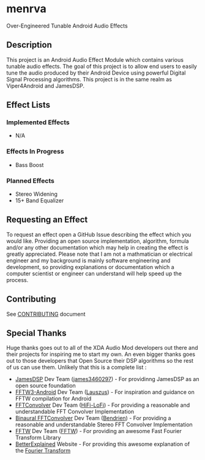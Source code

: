 # menrva
Over-Engineered Tunable Android Audio Effects

## Description
This project is an Android Audio Effect Module which contains various tunable audio effects.  The goal of this project is to allow end users to easily tune the audio produced by their Android Device using powerful Digital Signal Processing algorithms.  This project is in the same realm as Viper4Android and JamesDSP.

## Effect Lists

### Implemented Effects
  - N/A

### Effects In Progress
  - Bass Boost

### Planned Effects
  - Stereo Widening
  - 15+ Band Equalizer

## Requesting an Effect
To request an effect open a GitHub Issue describing the effect which you would like.  Providing an open source implementation, algorithm, formula and/or any other documentation which may help in creating the effect is greatly appreciated.  Please note that I am not a mathmatician or electrical engineer and my background is mainly software engineering and development, so providing explanations or documentation which a computer scientist or engineer can understand will help speed up the process.
  
## Contributing
See [CONTRIBUTING](CONTRIBUTING.md) document

## Special Thanks
Huge thanks goes out to all of the XDA Audio Mod developers out there and their projects for inspiring me to start my own.  An even bigger thanks goes out to those developers that Open Source their DSP algorithms so the rest of us can use them.  Unlikely that this is a complete list : 
  - [JamesDSP](https://github.com/james34602/JamesDSPManager) Dev Team ([james3460297](https://github.com/james34602)) - For providinng JamesDSP as an open source foundation
  - [FFTW3-Android](https://github.com/Lauszus/fftw3-android) Dev Team ([Lauszus](https://github.com/Lauszus)) - For inspiration and guidance on FFTW compilation for Android
  - [FFTConvolver](https://github.com/HiFi-LoFi/FFTConvolver) Dev Team ([HiFi-LoFi](https://github.com/HiFi-LoFi)) - For providing a reasonable and understandable FFT Convolver Implementation
  - [Binaural FFTConvolver](https://github.com/Bendrien/FFTConvolver) Dev Team ([Bendrien](https://github.com/Bendrien)) - For providing a reasonable and understandable Stereo FFT Convolver Implementation
  - [FFTW](http://fftw.org/) Dev Team ([FFTW](https://github.com/FFTW)) - For providing an awesome Fast Fourier Transform Library
  - [BetterExplained](https://betterexplained.com/) Website - For providing this awesome explanation of the [Fourier Transform](https://betterexplained.com/articles/an-interactive-guide-to-the-fourier-transform/)
